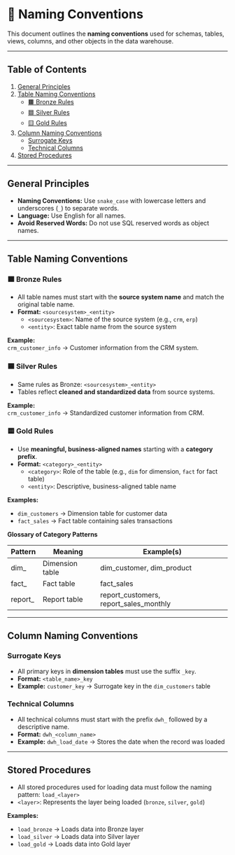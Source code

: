 # 📝 Naming Conventions

This document outlines the **naming conventions** used for schemas, tables, views, columns, and other objects in the data warehouse.

---

## Table of Contents

1. [General Principles](#general-principles)  
2. [Table Naming Conventions](#table-naming-conventions)  
   - [🟫 Bronze Rules](#bronze-rules)  
   - [🟦 Silver Rules](#silver-rules)  
   - [🟨 Gold Rules](#gold-rules)  
3. [Column Naming Conventions](#column-naming-conventions)  
   - [Surrogate Keys](#surrogate-keys)  
   - [Technical Columns](#technical-columns)  
4. [Stored Procedures](#stored-procedures)

---

## General Principles

- **Naming Conventions:** Use `snake_case` with lowercase letters and underscores (`_`) to separate words.  
- **Language:** Use English for all names.  
- **Avoid Reserved Words:** Do not use SQL reserved words as object names.  

---

## Table Naming Conventions

### 🟫 Bronze Rules

- All table names must start with the **source system name** and match the original table name.  
- **Format:** `<sourcesystem>_<entity>`  
  - `<sourcesystem>`: Name of the source system (e.g., `crm`, `erp`)  
  - `<entity>`: Exact table name from the source system  

**Example:**  
`crm_customer_info` → Customer information from the CRM system.

### 🟦 Silver Rules

- Same rules as Bronze: `<sourcesystem>_<entity>`  
- Tables reflect **cleaned and standardized data** from source systems.  

**Example:**  
`crm_customer_info` → Standardized customer information from CRM.

### 🟨 Gold Rules

- Use **meaningful, business-aligned names** starting with a **category prefix**.  
- **Format:** `<category>_<entity>`  
  - `<category>`: Role of the table (e.g., `dim` for dimension, `fact` for fact table)  
  - `<entity>`: Descriptive, business-aligned table name  

**Examples:**  
- `dim_customers` → Dimension table for customer data  
- `fact_sales` → Fact table containing sales transactions  

**Glossary of Category Patterns**

| Pattern   | Meaning         | Example(s)                   |
|-----------|----------------|------------------------------|
| dim_      | Dimension table | dim_customer, dim_product    |
| fact_     | Fact table      | fact_sales                   |
| report_   | Report table    | report_customers, report_sales_monthly |

---

## Column Naming Conventions

### Surrogate Keys

- All primary keys in **dimension tables** must use the suffix `_key`.  
- **Format:** `<table_name>_key`  
- **Example:** `customer_key` → Surrogate key in the `dim_customers` table

### Technical Columns

- All technical columns must start with the prefix `dwh_` followed by a descriptive name.  
- **Format:** `dwh_<column_name>`  
- **Example:** `dwh_load_date` → Stores the date when the record was loaded

---

## Stored Procedures

- All stored procedures used for loading data must follow the naming pattern: `load_<layer>`  
- `<layer>`: Represents the layer being loaded (`bronze`, `silver`, `gold`)  

**Examples:**  
- `load_bronze` → Loads data into Bronze layer  
- `load_silver` → Loads data into Silver layer  
- `load_gold` → Loads data into Gold layer
